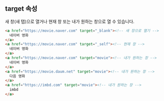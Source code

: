 ## target 속성
새 창(새 탭)으로 열거나 현재 창 또는 내가 원하는 창으로 열 수 있습니다.

```html
<a href="https://movie.naver.com" target="_blank"><!-- 새 창으로 열기 -->
  네이버 영화 
</a>
<a href="https://movie.naver.com" target="_self"><!-- 현재 창 -->
  네이버 영화
</a>
<a href="https://movie.naver.com" target="movie"><!-- 내가 원하는 창 -->
  네이버 영화
</a>
<a href="https://movie.daum.net" target="movie"><!-- 내가 원하는 창 -->
  다음 영화
</a>
<a href="https://imbd.com" target="movie"><!-- 내가 원하는 창 -->
  imbd
</a>

```
